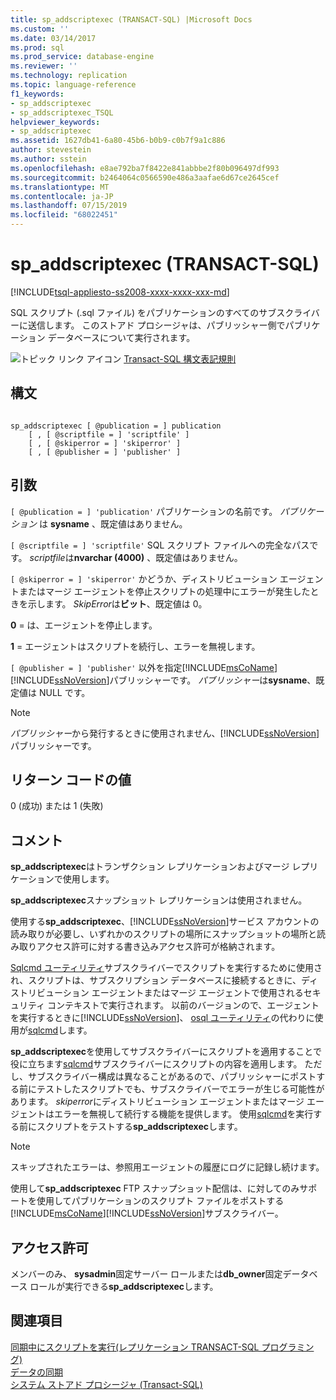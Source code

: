 ```yaml
---
title: sp_addscriptexec (TRANSACT-SQL) |Microsoft Docs
ms.custom: ''
ms.date: 03/14/2017
ms.prod: sql
ms.prod_service: database-engine
ms.reviewer: ''
ms.technology: replication
ms.topic: language-reference
f1_keywords:
- sp_addscriptexec
- sp_addscriptexec_TSQL
helpviewer_keywords:
- sp_addscriptexec
ms.assetid: 1627db41-6a80-45b6-b0b9-c0b7f9a1c886
author: stevestein
ms.author: sstein
ms.openlocfilehash: e8ae792ba7f8422e841abbbe2f80b096497df993
ms.sourcegitcommit: b2464064c0566590e486a3aafae6d67ce2645cef
ms.translationtype: MT
ms.contentlocale: ja-JP
ms.lasthandoff: 07/15/2019
ms.locfileid: "68022451"
---
```

# <a name="spaddscriptexec-transact-sql"></a>sp_addscriptexec (TRANSACT-SQL)
[!INCLUDE[tsql-appliesto-ss2008-xxxx-xxxx-xxx-md](../../includes/tsql-appliesto-ss2008-xxxx-xxxx-xxx-md.md)]

  SQL スクリプト (.sql ファイル) をパブリケーションのすべてのサブスクライバーに送信します。 このストアド プロシージャは、パブリッシャー側でパブリケーション データベースについて実行されます。  
  
 ![トピック リンク アイコン](../../database-engine/configure-windows/media/topic-link.gif "トピック リンク アイコン") [Transact-SQL 構文表記規則](../../t-sql/language-elements/transact-sql-syntax-conventions-transact-sql.md)  
  
## <a name="syntax"></a>構文  
  
```  
  
sp_addscriptexec [ @publication = ] publication  
    [ , [ @scriptfile = ] 'scriptfile' ]  
    [ , [ @skiperror = ] 'skiperror' ]  
    [ , [ @publisher = ] 'publisher' ]  
```  
  
## <a name="arguments"></a>引数  
`[ @publication = ] 'publication'` パブリケーションの名前です。 *パブリケーション* は **sysname** 、既定値はありません。  
  
`[ @scriptfile = ] 'scriptfile'` SQL スクリプト ファイルへの完全なパスです。 *scriptfile*は**nvarchar (4000)** 、既定値はありません。  
  
`[ @skiperror = ] 'skiperror'` かどうか、ディストリビューション エージェントまたはマージ エージェントを停止スクリプトの処理中にエラーが発生したときを示します。 *SkipError*は**ビット**、既定値は 0。  
  
 **0** = は、エージェントを停止します。  
  
 **1** = エージェントはスクリプトを続行し、エラーを無視します。  
  
`[ @publisher = ] 'publisher'` 以外を指定[!INCLUDE[msCoName](../../includes/msconame-md.md)][!INCLUDE[ssNoVersion](../../includes/ssnoversion-md.md)]パブリッシャーです。 *パブリッシャー*は**sysname**、既定値は NULL です。  
  
> [!NOTE]  
>  *パブリッシャー*から発行するときに使用されません、[!INCLUDE[ssNoVersion](../../includes/ssnoversion-md.md)]パブリッシャーです。  
  
## <a name="return-code-values"></a>リターン コードの値  
 0 (成功) または 1 (失敗)  
  
## <a name="remarks"></a>コメント  
 **sp_addscriptexec**はトランザクション レプリケーションおよびマージ レプリケーションで使用します。  
  
 **sp_addscriptexec**スナップショット レプリケーションは使用されません。  
  
 使用する**sp_addscriptexec**、[!INCLUDE[ssNoVersion](../../includes/ssnoversion-md.md)]サービス アカウントの読み取りが必要し、いずれかのスクリプトの場所にスナップショットの場所と読み取りアクセス許可に対する書き込みアクセス許可が格納されます。  
  
 [Sqlcmd ユーティリティ](../../tools/sqlcmd-utility.md)サブスクライバーでスクリプトを実行するために使用され、スクリプトは、サブスクリプション データベースに接続するときに、ディストリビューション エージェントまたはマージ エージェントで使用されるセキュリティ コンテキストで実行されます。 以前のバージョンので、エージェントを実行するときに[!INCLUDE[ssNoVersion](../../includes/ssnoversion-md.md)]、 [osql ユーティリティ](../../tools/osql-utility.md)の代わりに使用が[sqlcmd](../../tools/sqlcmd-utility.md)します。  
  
 **sp_addscriptexec**を使用してサブスクライバーにスクリプトを適用することで役に立ちます[sqlcmd](../../tools/sqlcmd-utility.md)サブスクライバーにスクリプトの内容を適用します。 ただし、サブスクライバー構成は異なることがあるので、パブリッシャーにポストする前にテストしたスクリプトでも、サブスクライバーでエラーが生じる可能性があります。 *skiperror*にディストリビューション エージェントまたはマージ エージェントはエラーを無視して続行する機能を提供します。 使用[sqlcmd](../../tools/sqlcmd-utility.md)を実行する前にスクリプトをテストする**sp_addscriptexec**します。  
  
> [!NOTE]  
>  スキップされたエラーは、参照用エージェントの履歴にログに記録し続けます。  
  
 使用して**sp_addscriptexec** FTP スナップショット配信は、に対してのみサポートを使用してパブリケーションのスクリプト ファイルをポストする[!INCLUDE[msCoName](../../includes/msconame-md.md)][!INCLUDE[ssNoVersion](../../includes/ssnoversion-md.md)]サブスクライバー。  
  
## <a name="permissions"></a>アクセス許可  
 メンバーのみ、 **sysadmin**固定サーバー ロールまたは**db_owner**固定データベース ロールが実行できる**sp_addscriptexec**します。  
  
## <a name="see-also"></a>関連項目  
 [同期中にスクリプトを実行&#40;レプリケーション TRANSACT-SQL プログラミング&#41;](../../relational-databases/replication/execute-scripts-during-synchronization-replication-transact-sql-programming.md)   
 [データの同期](../../relational-databases/replication/synchronize-data.md)   
 [システム ストアド プロシージャ &#40;Transact-SQL&#41;](../../relational-databases/system-stored-procedures/system-stored-procedures-transact-sql.md)  
  
  
